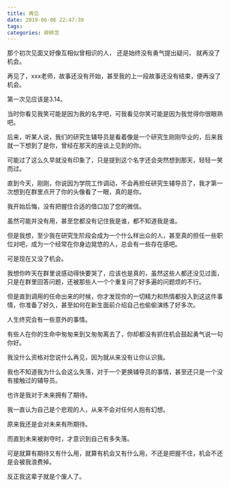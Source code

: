 ```yaml
---
title: 再见
date: 2019-06-06 22:47:39
tags:
categories: 碎碎念
---
```


 那个初次见面又好像互相似曾相识的人，
还是始终没有勇气提出疑问，
就再没了机会。

<!--more-->

再见了，xxx老师，故事还没有开始，甚至我的上一段故事还没有结束，便再没了机会。

第一次见应该是3.14。

当时你看见我笑可能是因为我的名字吧，可我看见你笑可能是因为我觉得你很眼熟吧。

后来，听某人说，我们的研究生辅导员是看着像是一个研究生刚刚毕业的，后来我就一下想到了是你，曾经在那天的座谈上见到的你。

可能过了这么久早就没有印象了，只是提到这个名字还会突然想到那天，轻轻一笑而过。

直到今天，刚刚，你说因为学院工作调动，不会再担任研究生辅导员了，我才第一次想到在群里点开了你的头像看了一眼，真的是你。

我开始后悔，没有把握住合适的借口加了您的微信。

虽然可能并没有用，甚至您都没有记住我是谁，都不知道我是谁。

但是我想，至少我在研究生阶段会成为一个什么样出众的人，甚至真的担任一些职位对吧，成为一个经常在你身边晃悠的人，总会有一些存在感吧。

可是现在又没了机会。

我想你昨天在群里说感动得快要哭了，应该也是真的，虽然这些人都还没见过面，只是在群里回答问题，还被那些人一个个重复问了好多遍的问题烦的不行。

但是直到调用的任命出来的时候，你才发现你的一切精力和热情都投入到这这件事情，你准备了好久，甚至如何在新生面前介绍自己也偷偷演练了好多次。

人生终究会有一些意外的事情。

有些人在你的生命中匆匆来到又匆匆离去了，你却都没有抓住机会鼓起勇气说一句你好。

我没什么资格对您说什么再见，因为就从来没有让你认识我。

我也不知道我为什么会这么失落，对于一个更换辅导员的事情，甚至还只是一个没有接触过的辅导员。

也许是我对于未来拥有了期待。

我一直认为自己是个悲观的人，从来不会对任何人抱有幻想。

原来我还是会对未来有所期待。

而直到未来被剥夺时，才意识到自己有多失落。

可是就算有期待又有什么用，就算有机会又有什么用，不还是把握不住，机会不还是会被我浪费掉。

反正我这辈子就是个废人了。



 